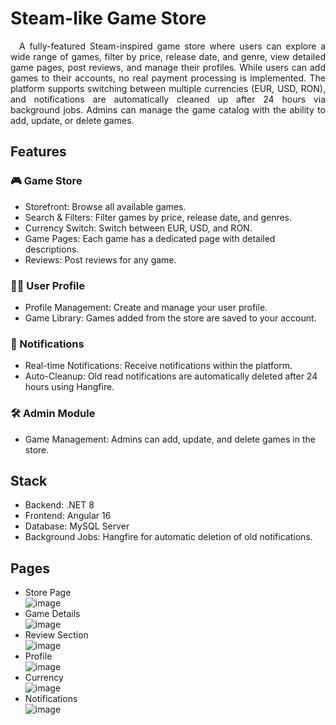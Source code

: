 #  Steam-like Game Store
<div align="justify">
  <p>
 &emsp;A fully-featured Steam-inspired game store where users can explore a wide range of games, filter by price, release date, and genre, view detailed game pages, post reviews, and manage their profiles. While users can add games to their accounts, no real payment processing is implemented. The platform supports switching between multiple currencies (EUR, USD, RON), and notifications are automatically cleaned up after 24 hours via background jobs.
Admins can manage the game catalog with the ability to add, update, or delete games.
  </p>
</div>

## Features
###  🎮 Game Store
-  Storefront: Browse all available games.
-  Search & Filters: Filter games by price, release date, and genres.
-  Currency Switch: Switch between EUR, USD, and RON.
-  Game Pages: Each game has a dedicated page with detailed descriptions.
-  Reviews: Post reviews for any game.
###  🧑‍💻 User Profile
-  Profile Management: Create and manage your user profile.
-  Game Library: Games added from the store are saved to your account.
###  🔔 Notifications
-  Real-time Notifications: Receive notifications within the platform.
-  Auto-Cleanup: Old read notifications are automatically deleted after 24 hours using Hangfire.
###  🛠 Admin Module
-  Game Management: Admins can add, update, and delete games in the store.

##  Stack
-  Backend: .NET 8
-  Frontend: Angular 16
-  Database: MySQL Server
-  Background Jobs: Hangfire for automatic deletion of old notifications.

## Pages
  -  Store Page <br />
![image](https://github.com/user-attachments/assets/9d7c2d84-67fc-456d-9c61-ee680670f251)
  - Game Details <br />
![image](https://github.com/user-attachments/assets/4249be96-03b8-4597-b821-5d97e788374e)
  - Review Section <br />
![image](https://github.com/user-attachments/assets/74d607cc-2ac8-427e-b625-dbc5349b9761)
  -  Profile <br />
![image](https://github.com/user-attachments/assets/611bfa1d-86c6-4175-837a-bbad6ffedbe9)
  - Currency <br />
![image](https://github.com/user-attachments/assets/1303b745-dd6c-4b0a-98a3-031270c7db4b)
  - Notifications <br />
![image](https://github.com/user-attachments/assets/df39b5a1-8693-4ebb-95be-d82c69d56deb)



